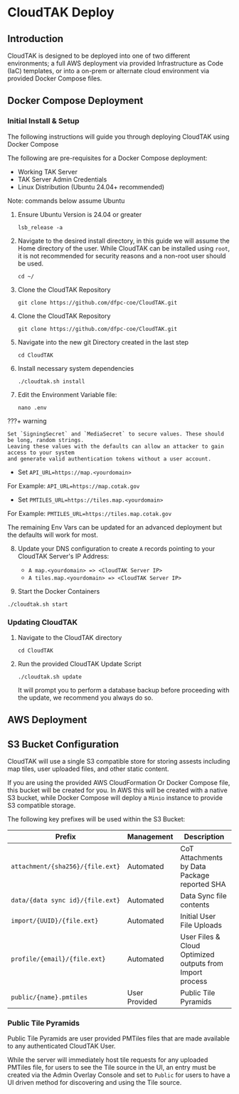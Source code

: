 # CloudTAK Deploy

## Introduction

CloudTAK is designed to be deployed into one of two different environments; a full AWS deployment
via provided Infrastructure as Code (IaC) templates, or into a on-prem or alternate cloud environment
via provided Docker Compose files.

## Docker Compose Deployment

### Initial Install & Setup

The following instructions will guide you through deploying CloudTAK using Docker Compose

The following are pre-requisites for a Docker Compose deployment:

- Working TAK Server
- TAK Server Admin Credentials
- Linux Distribution (Ubuntu 24.04+ recommended)

Note: commands below assume Ubuntu

1. Ensure Ubuntu Version is 24.04 or greater

    ```
    lsb_release -a
    ```

2. Navigate to the desired install directory, in this guide we will assume the Home directory of the user.
    While CloudTAK can be installed using `root`, it is not recommended for security reasons and a non-root user should be used.

    ```
    cd ~/
    ```

3. Clone the CloudTAK Repository

    ```
    git clone https://github.com/dfpc-coe/CloudTAK.git
    ```

4. Clone the CloudTAK Repository

    ```
    git clone https://github.com/dfpc-coe/CloudTAK.git
    ```

5. Navigate into the new git Directory created in the last step

    ```
    cd CloudTAK
    ```

6. Install necessary system dependencies

    ```
    ./cloudtak.sh install
    ```

7. Edit the Environment Variable file:

    ```
    nano .env
    ```

???+ warning

    Set `SigningSecret` and `MediaSecret` to secure values. These should be long, random strings.
    Leaving these values with the defaults can allow an attacker to gain access to your system
    and generate valid authentication tokens without a user account.

- Set `API_URL=https://map.<yourdomain>`

For Example: `API_URL=https://map.cotak.gov`

- Set `PMTILES_URL=https://tiles.map.<yourdomain>`

For Example: `PMTILES_URL=https://tiles.map.cotak.gov`

The remaining Env Vars can be updated for an advanced deployment but the defaults will work for most.

8. Update your DNS configuration to create `A` records pointing to your CloudTAK Server's IP Address:

    - `A map.<yourdomain> => <CloudTAK Server IP>`
    - `A tiles.map.<yourdomain> => <CloudTAK Server IP>`

9. Start the Docker Containers

```
./cloudtak.sh start
```

### Updating CloudTAK

1. Navigate to the CloudTAK directory

    ```
    cd CloudTAK
    ```

2. Run the provided CloudTAK Update Script

    ```
    ./cloudtak.sh update
    ```

    It will prompt you to perform a database backup before proceeding with the update, we recommend you always do so.

## AWS Deployment

## S3 Bucket Configuration

CloudTAK will use a single S3 compatible store for storing assests including map tiles, user uploaded files, and other static content.

If you are using the provided AWS CloudFormation Or Docker Compose file, this bucket will be created for you. In AWS this will be created
with a native S3 bucket, while Docker Compose will deploy a `Minio` instance to provide S3 compatible storage.

The following key prefixes will be used within the S3 Bucket:

| Prefix                            | Management    | Description |
| --------------------------------- | ------------- | ----------- |
| `attachment/{sha256}/{file.ext}`  | Automated     | CoT Attachments by Data Package reported SHA |
| `data/{data sync id}/{file.ext}`  | Automated     | Data Sync file contents |
| `import/{UUID}/{file.ext}`        | Automated     | Initial User File Uploads |
| `profile/{email}/{file.ext}`      | Automated     | User Files & Cloud Optimized outputs from Import process |
| `public/{name}.pmtiles`           | User Provided | Public Tile Pyramids |

### Public Tile Pyramids

Public Tile Pyramids are user provided PMTiles files that are made available to any authenticated CloudTAK User.

While the server will immediately host tile requests for any uploaded PMTiles file, for users to see the Tile source
in the UI, an entry must be created via the Admin Overlay Console and set to `Public` for users to have a UI
driven method for discovering and using the Tile source.
